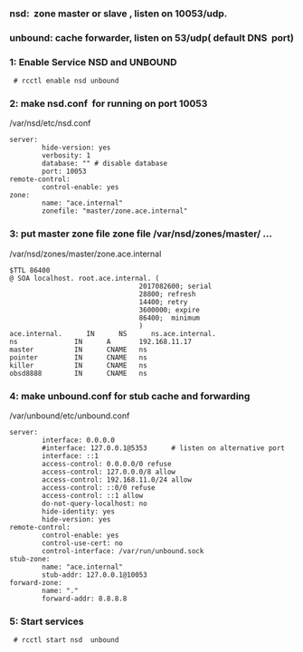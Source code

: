 ### nsd:  zone master or slave , listen on 10053/udp. 
### unbound: cache forwarder, listen on 53/udp( default DNS  port)

### 1: Enable Service NSD and UNBOUND

```shell
 # rcctl enable nsd unbound
```

### 2: make nsd.conf  for running on port 10053 

/var/nsd/etc/nsd.conf 
```
server:
        hide-version: yes
        verbosity: 1
        database: "" # disable database
        port: 10053
remote-control:
        control-enable: yes
zone:
        name: "ace.internal" 
        zonefile: "master/zone.ace.internal"
```

### 3: put master zone file zone file /var/nsd/zones/master/ ...

/var/nsd/zones/master/zone.ace.internal
``` 
$TTL 86400
@ SOA localhost. root.ace.internal. (
                                2017082600; serial
                                28800; refresh
                                14400; retry
                                3600000; expire
                                86400;  minimum
                                )
ace.internal.      IN      NS      ns.ace.internal.
ns              IN      A       192.168.11.17
master          IN      CNAME   ns
pointer         IN      CNAME   ns
killer          IN      CNAME   ns
obsd8888        IN      CNAME   ns 
```

### 4: make unbound.conf for stub cache and forwarding 


/var/unbound/etc/unbound.conf
``` 
server:
        interface: 0.0.0.0
        #interface: 127.0.0.1@5353      # listen on alternative port
        interface: ::1
        access-control: 0.0.0.0/0 refuse
        access-control: 127.0.0.0/8 allow
        access-control: 192.168.11.0/24 allow
        access-control: ::0/0 refuse
        access-control: ::1 allow
        do-not-query-localhost: no
        hide-identity: yes
        hide-version: yes
remote-control:
        control-enable: yes
        control-use-cert: no
        control-interface: /var/run/unbound.sock
stub-zone:
        name: "ace.internal"
        stub-addr: 127.0.0.1@10053
forward-zone:
        name: "."
        forward-addr: 8.8.8.8
```

### 5: Start services

```shell
 # rcctl start nsd  unbound
```
